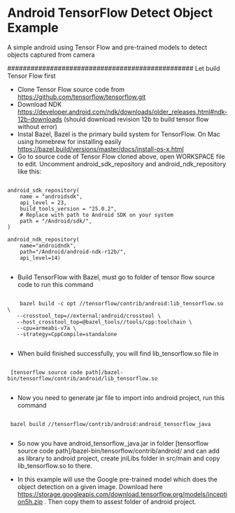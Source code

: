 # Android TensorFlow Detect Object Example
A simple android using Tensor Flow and pre-trained models to detect objects captured from camera

################################################
Let build Tensor Flow first
- Clone Tensor Flow source code from https://github.com/tensorflow/tensorflow.git
- Download NDK https://developer.android.com/ndk/downloads/older_releases.html#ndk-12b-downloads (should download revision 12b to build tensor flow without error)
- Instal Bazel, Bazel is the primary build system for TensorFlow. On Mac using homebrew for installing easily https://bazel.build/versions/master/docs/install-os-x.html
- Go to source code of Tensor Flow cloned above, open WORKSPACE file to edit. Uncomment android_sdk_repository and android_ndk_repository like this:
<pre>
<code>
android_sdk_repository(
    name = "androidsdk",
    api_level = 23,
    build_tools_version = "25.0.2",
    # Replace with path to Android SDK on your system
    path = "/Android/sdk/",
)

android_ndk_repository(
    name="androidndk",
    path="/Android/android-ndk-r12b/",
    api_level=14)
    </code></pre>
    
    
 - Build TensorFlow with Bazel, must go to folder of tensor flow source code to run this command
    
 <pre><code> 
    bazel build -c opt //tensorflow/contrib/android:lib_tensorflow.so \
   --crosstool_top=//external:android/crosstool \
   --host_crosstool_top=@bazel_tools//tools/cpp:toolchain \
   --cpu=armeabi-v7a \
   --strategy=CppCompile=standalone
 </code></pre>
    
 - When build finished successfully, you will find lib_tensorflow.so file in 
 <pre><code>
 [tensorflow source code path]/bazel-bin/tensorflow/contrib/android/lib_tensorflow.so
 </code></pre>
 
 - Now you need to generate jar file to import into android project, run this command
 <pre><code>
 bazel build //tensorflow/contrib/android:android_tensorflow_java
 </code></pre>
 
 - So now you have android_tensorflow_java.jar in folder [tensorflow source code path]/bazel-bin/tensorflow/contrib/android/
 and can add as library to android project, create jniLibs folder in src/main and copy lib_tensorflow.so to there.
 
 - In this example will use the Google pre-trained model which does the object detection on a given image. Download here https://storage.googleapis.com/download.tensorflow.org/models/inception5h.zip . Then copy them to assest folder of android project.
 
 

